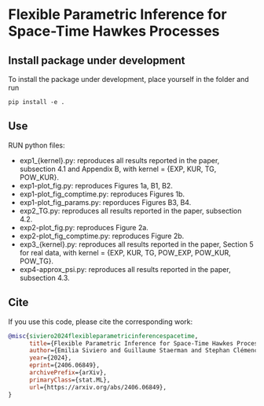 # Flexible Parametric Inference for Space-Time Hawkes Processes

## Install package under development 

To install the package under development, place yourself in the folder and run

```shell
pip install -e .
```

## Use

RUN python files:
- exp1_{kernel}.py: reproduces all results reported in the paper, subsection 4.1 and Appendix B, with kernel = {EXP, KUR, TG, POW_KUR}.
- exp1-plot_fig.py: reproduces Figures 1a, B1, B2.
- exp1-plot_fig_comptime.py: reproduces Figures 1b.
- exp1-plot_fig_params.py: reporduces Figures B3, B4.
- exp2_TG.py: reproduces all results reported in the paper, subsection 4.2.
- exp2-plot_fig.py: reproduces Figure 2a.
- exp2-plot_fig_comptime.py: reproduces Figure 2b.
- exp3_{kernel}.py: reproduces all results reported in the paper, Section 5 for real data, with kernel = {EXP, KUR, TG, POW_EXP, POW_KUR, POW_TG}.
- exp4-approx_psi.py: reproduces all results reported in the paper, subsection 4.3.

## Cite

If you use this code, please cite the corresponding work:

```bibtex
@misc{siviero2024flexibleparametricinferencespacetime,
      title={Flexible Parametric Inference for Space-Time Hawkes Processes}, 
      author={Emilia Siviero and Guillaume Staerman and Stephan Clémençon and Thomas Moreau},
      year={2024},
      eprint={2406.06849},
      archivePrefix={arXiv},
      primaryClass={stat.ML},
      url={https://arxiv.org/abs/2406.06849}, 
}
```
